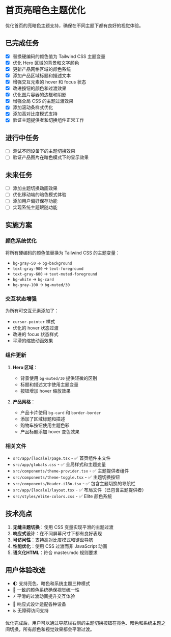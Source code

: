 # 首页亮暗色主题优化

优化首页的亮暗色主题支持，确保在不同主题下都有良好的视觉体验。

## 已完成任务

- [x] 替换硬编码的颜色值为 Tailwind CSS 主题变量
- [x] 优化 Hero 区域的背景和文字颜色
- [x] 更新产品网格区域的颜色系统
- [x] 添加产品区域标题和描述文本
- [x] 增强交互元素的 hover 和 focus 状态
- [x] 改进按钮的颜色和过渡效果
- [x] 优化图片容器的边框和阴影
- [x] 增强全局 CSS 的主题过渡效果
- [x] 添加滚动条样式优化
- [x] 添加高对比度模式支持
- [x] 验证主题提供者和切换组件正常工作

## 进行中任务

- [ ] 测试不同设备下的主题切换效果
- [ ] 验证产品图片在暗色模式下的显示效果

## 未来任务

- [ ] 添加主题切换动画效果
- [ ] 优化移动端的暗色模式体验
- [ ] 添加用户偏好保存功能
- [ ] 实现系统主题跟随功能

## 实施方案

### 颜色系统优化

将所有硬编码的颜色值替换为 Tailwind CSS 的主题变量：

- `bg-gray-50` → `bg-background`
- `text-gray-900` → `text-foreground` 
- `text-gray-600` → `text-muted-foreground`
- `bg-white` → `bg-card`
- `bg-gray-100` → `bg-muted/30`

### 交互状态增强

为所有可交互元素添加了：

- `cursor-pointer` 样式
- 优化的 hover 状态过渡
- 改进的 focus 状态样式
- 平滑的缩放动画效果

### 组件更新

1. **Hero 区域**：
   - 背景使用 `bg-muted/30` 提供轻微的区别
   - 标题和描述文字使用主题变量
   - 按钮增加 hover 缩放效果

2. **产品网格**：
   - 产品卡片使用 `bg-card` 和 `border-border`
   - 添加了区域标题和描述
   - 购物车按钮使用主题色彩
   - 产品标题添加 hover 变色效果

### 相关文件

- `src/app/[locale]/page.tsx` - ✅ 首页组件主文件
- `src/app/globals.css` - ✅ 全局样式和主题变量
- `src/components/theme-provider.tsx` - ✅ 主题提供者组件
- `src/components/theme-toggle.tsx` - ✅ 主题切换按钮
- `src/components/Header-i18n.tsx` - ✅ 包含主题切换的导航栏
- `src/app/[locale]/layout.tsx` - ✅ 布局文件（已包含主题提供者）
- `src/styles/elite-colors.css` - ✅ Elite 颜色系统

## 技术亮点

1. **无缝主题切换**：使用 CSS 变量实现平滑的主题过渡
2. **响应式设计**：在不同屏幕尺寸下都有良好表现
3. **可访问性**：支持高对比度模式和键盘导航
4. **性能优化**：使用 CSS 过渡而非 JavaScript 动画
5. **语义化HTML**：符合 master.mdc 规则要求

## 用户体验改进

- 🌓 支持亮色、暗色和系统主题三种模式
- 🎨 一致的颜色系统确保视觉统一性
- ⚡ 平滑的过渡动画提升交互体验
- 📱 响应式设计适配各种设备
- ♿ 无障碍访问支持

优化完成后，用户可以通过导航栏右侧的主题切换按钮在亮色、暗色和系统主题之间切换，所有颜色和视觉效果都会平滑过渡。 